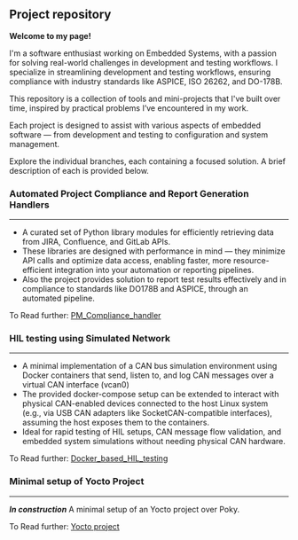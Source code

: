 ## Project repository

**Welcome to my page!** 

I'm a software enthusiast working on Embedded Systems, with a passion for solving real-world challenges in development and testing workflows. I specialize in streamlining development and testing workflows, ensuring compliance with industry standards like ASPICE, ISO 26262, and DO-178B.

This repository is a collection of tools and mini-projects that I've built over time, inspired by practical problems I’ve encountered in my work.

Each project is designed to assist with various aspects of embedded software — from development and testing to configuration and system management.

Explore the individual branches, each containing a focused solution. A brief description of each is provided below.

### Automated Project Compliance and Report Generation Handlers
----------------------------------------------------------------------
+ A curated set of Python library modules for efficiently retrieving data from JIRA, Confluence, and GitLab APIs.
+ These libraries are designed with performance in mind — they minimize API calls and optimize data access, enabling faster, more resource-efficient integration into your automation or reporting pipelines.
+ Also the project provides solution to report  test results effectively and in compliance to standards like DO178B and ASPICE, through an automated pipeline.

To Read further:
[PM_Compliance_handler](https://github.com/ManiRajan1/Project_repositories/blob/PM_Compliance_handler/README.md)


### HIL testing using Simulated Network
----------------------------------------------------------------------
+ A minimal implementation of a CAN bus simulation environment using Docker containers that send, listen to, and log CAN messages over a virtual CAN interface (vcan0)
+ The provided docker-compose setup can be extended to interact with physical CAN-enabled devices connected to the host Linux system (e.g., via USB CAN adapters like SocketCAN-compatible interfaces), assuming the host exposes them to the containers.
+ Ideal for rapid testing of HIL setups, CAN message flow validation, and embedded system simulations without needing physical CAN hardware.

To Read further:
[Docker_based_HIL_testing](https://github.com/ManiRajan1/Project_repositories/blob/Docker_based_HIL_testing/README.md)

### Minimal setup of Yocto Project 
----------------------------------------------------------------------
***In construction***
A minimal setup of an Yocto project over Poky.

To Read further:
[Yocto project](https://github.com/ManiRajan1/Project_repositories/blob/Yocto_project/README.md)




